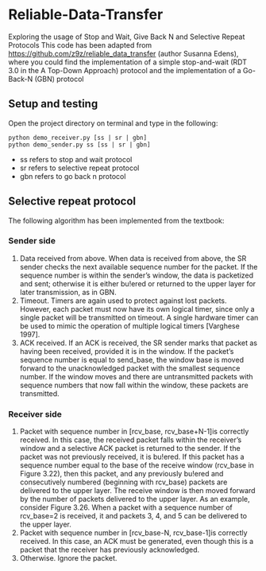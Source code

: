 # Reliable-Data-Transfer
Exploring the usage of Stop and Wait, Give Back N and Selective Repeat Protocols
This code has been adapted from https://github.com/z9z/reliable_data_transfer (author Susanna Edens),  where you could find the implementation of a simple stop-and-wait (RDT 3.0 in the A Top-Down Approach) protocol and the implementation of a Go-Back-N (GBN) protocol

## Setup and testing
Open the project directory on terminal and type in the following:
```ubuntu22.0
python demo_receiver.py [ss | sr | gbn]
python demo_sender.py ss [ss | sr | gbn]
```

- ss refers to stop and wait protocol
- sr refers to selective repeat protocol
- gbn refers to go back n protocol

## Selective repeat protocol
The following algorithm has been implemented from the textbook:
### Sender side
1. Data received from above. When data is received from above, the SR sender
checks the next available sequence number for the packet. If the sequence
number is within the sender’s window, the data is packetized and sent; otherwise
it is either bu!ered or returned to the upper layer for later transmission,
as in GBN.
2. Timeout. Timers are again used to protect against lost packets. However, each
packet must now have its own logical timer, since only a single packet will
be transmitted on timeout. A single hardware timer can be used to mimic the
operation of multiple logical timers [Varghese 1997].
3. ACK received. If an ACK is received, the SR sender marks that packet as
having been received, provided it is in the window. If the packet’s sequence
number is equal to send_base, the window base is moved forward to the
unacknowledged packet with the smallest sequence number. If the window
moves and there are untransmitted packets with sequence numbers that now
fall within the window, these packets are transmitted.


### Receiver side
1. Packet with sequence number in [rcv_base, rcv_base+N-1]is correctly
received. In this case, the received packet falls within the receiver’s window
and a selective ACK packet is returned to the sender. If the packet was not
previously received, it is bu!ered. If this packet has a sequence number equal to
the base of the receive window (rcv_base in Figure 3.22), then this packet,
and any previously bu!ered and consecutively numbered (beginning with
rcv_base) packets are delivered to the upper layer. The receive window is
then moved forward by the number of packets delivered to the upper layer. As
an example, consider Figure 3.26. When a packet with a sequence number of
rcv_base=2 is received, it and packets 3, 4, and 5 can be delivered to the
upper layer.
2. Packet with sequence number in [rcv_base-N, rcv_base-1]is correctly
received. In this case, an ACK must be generated, even though this is a
packet that the receiver has previously acknowledged.
3. Otherwise. Ignore the packet.

